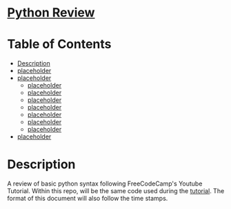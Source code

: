 # [Python Review](https://www.youtube.com/watch?v=rfscVS0vtbw)

Table of Contents
=================

   * [Description]()
   * [placeholder]()
   * [placeholder]()
      * [placeholder]()
      * [placeholder]()
      * [placeholder]()
      * [placeholder]()
      * [placeholder]()
      * [placeholder]()
      * [placeholder]()
   * [placeholder]()


# Description

A review of basic python syntax following FreeCodeCamp's Youtube Tutorial. Within this repo, will be the same code used during the [tutorial](https://www.youtube.com/watch?v=rfscVS0vtbw). The format of this document will also follow the time stamps.
